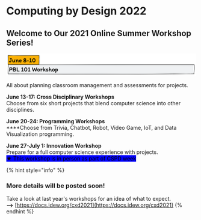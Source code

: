 # Computing by Design 2022

## Welcome to Our 2021 Online Summer Workshop Series!&#x20;

![](.gitbook/assets/image.png)

All about planning classroom management and assessments for projects.



**June 13-17: Cross Disciplinary Workshops**\
Choose from six short projects that blend computer science into other disciplines.

**June 20-24: Programming Workshops**\
****Choose from Trivia, Chatbot, Robot, Video Game, IoT, and Data Visualization programming.

**June 27-July 1: Innovation Workshop**\
Prepare for a full computer science experience with projects.\
<mark style="background-color:blue;">★ This workshop is in person as part of CSPD week</mark>



{% hint style="info" %}
### More details will be posted soon!

Take a look at last year's workshops for an idea of what to expect.\
**-->** [https://docs.idew.org/cxd2021](https://docs.idew.org/cxd2021)
{% endhint %}
